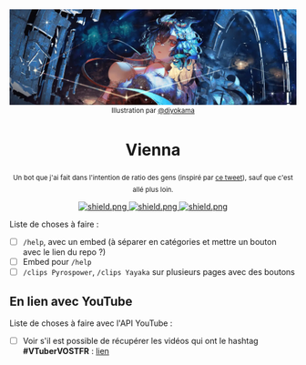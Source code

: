 <div align="center">
  <a href="https://twitch.tv/Vienna" target="_blank">
    <img src="/images/banner.webp" alt="Vienna, illustration par @diyokama" />
  </a>
  <sup>
    Illustration par <a href="https://twitter.com/diyokama" target="_blank">@diyokama</a>
  </sup>
  <h1>Vienna</h1>
  <p>
    <sub>Un bot que j'ai fait dans l'intention de ratio des gens (inspiré par <a href="https://twitter.com/viennavtuber/status/1481998814944837633" target="_blank">ce tweet</a>), sauf que c'est allé plus loin.</sub>
  </p>
</div>

<div align="center">
  <a href="https://discord.js.org/" target="_blank">
    <img src="https://img.shields.io/github/package-json/dependency-version/Pyrospower/Vienna-Bot/discord.js?color=rgb%2849%2C%20120%2C%20198%29" alt="shield.png" />
  </a>
  <a href="https://typescriptlang.org/" target="_blank">
    <img src="https://img.shields.io/github/package-json/dependency-version/Pyrospower/Vienna-Bot/dev/typescript?color=rgb%2849%2C%20120%2C%20198%29" alt="shield.png" />
  </a>
  <a href="#">
    <img src="https://img.shields.io/github/last-commit/Pyrospower/Vienna-Bot" alt="shield.png" />
  </a>
</div>

Liste de choses à faire :

- [ ] `/help`, avec un embed (à séparer en catégories et mettre un bouton avec le lien du repo ?)
- [ ] Embed pour `/help`
- [ ] `/clips Pyrospower`, `/clips Yayaka` sur plusieurs pages avec des boutons

## En lien avec YouTube

Liste de choses à faire avec l'API YouTube :

- [ ] Voir s'il est possible de récupérer les vidéos qui ont le hashtag **#VTuberVOSTFR** : [lien](https://youtube.com/hashtag/vtubervostfr)
